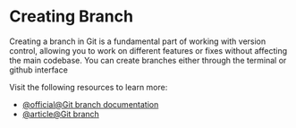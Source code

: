 # Creating Branch

Creating a branch in Git is a fundamental part of working with version control, allowing you to work on different features or fixes without affecting the main codebase. You can create branches either through the terminal or github interface

Visit the following resources to learn more:

- [@official@Git branch documentation](https://git-scm.com/docs/git-branch)
- [@article@Git branch](https://www.atlassian.com/git/tutorials/using-branches)
